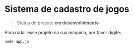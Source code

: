 # Sistema de cadastro de jogos 

>Status do projeto: **em desenvolvimento**

Para rodar esse projeto na sua máquina, por favor digite:
```
node app.js
```
